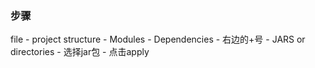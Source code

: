 

### 步骤

file - project structure - Modules - Dependencies - 右边的+号 - JARS or directories - 选择jar包 - 点击apply










